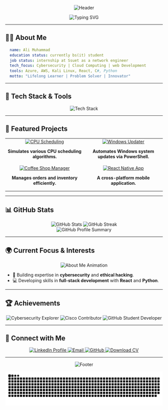 


<!-- Header Banner with Gradient Colors and Stylish Font -->
<p align="center">
  <img src="https://capsule-render.vercel.app/api?type=waving&color=0:6a11cb,100:2575fc&height=160&section=header&text=Alimuhammad%20Rajwani&fontSize=45&fontColor=fff&animation=fadeIn&fontAlignY=40&desc=Cybersecurity%20Explorer%20|%20Tech%20Innovator&descAlignY=60&descAlign=50" alt="Header" />
</p>

<!-- Animated Typing Effect for a Professional Tagline -->
<p align="center">
  <img src="https://readme-typing-svg.demolab.com?font=Fira+Code&size=24&pause=1000&color=00FFEC&center=true&vCenter=true&width=600&lines=Cybersecurity+Explorer+|+Cloud+Computing+Enthusiast;Web+Designer+|+ DSA +,+ OS +Innovator;Passionate+About+Technology+and+Learning" alt="Typing SVG" />
</p>

---

## 👨‍💻 About Me


```yaml
  name: Ali Muhammad 
  education status: currently bs(it) student 
  job status: internship at Ssuet as a network engineer 
  tech_focus: Cybersecurity | Cloud Computing | web Development
  tools: Azure, AWS, Kali Linux, React, C#, Python
  motto: "Lifelong Learner | Problem Solver | Innovator"
```




---

## 🚀 Tech Stack & Tools

<p align="center">
  <img src="https://skillicons.dev/icons?i=python,cs,cpp,react,linux,html,css,js,kubernetes,docker,azure,aws,git&perline=6" alt="Tech Stack" />
</p>

---

## 🌟 Featured Projects

<table align="center" width="90%">
  <tr>
    <td align="center" width="50%">
      <a href="https://github.com/Alimuhammad-Rajwani/Cpu-Schduling-Algorithm-Calculator.git">
        <img src="https://img.shields.io/badge/CPU%20Scheduling-6a11cb?style=for-the-badge&logo=csharp&logoColor=white" alt="CPU Scheduling" />
      </a>
      <p><strong>Simulates various CPU scheduling algorithms.</strong></p>
    </td>
    <td align="center" width="50%">
      <a href="https://github.com/Alimuhammad-Rajwani/Window-System-Update.git">
        <img src="https://img.shields.io/badge/Windows%20Updater-0078D4?style=for-the-badge&logo=windows&logoColor=white" alt="Windows Updater" />
      </a>
      <p><strong>Automates Windows system updates via PowerShell.</strong></p>
    </td>
  </tr>
  <tr>
    <td align="center" width="50%">
      <a href="https://github.com/Alimuhammad-Rajwani/Coffee_Shop.git">
        <img src="https://img.shields.io/badge/Coffee%20Shop%20Manager-6d2c91?style=for-the-badge&logo=coffee&logoColor=white" alt="Coffee Shop Manager" />
      </a>
      <p><strong>Manages orders and inventory efficiently.</strong></p>
    </td>
    <td align="center" width="50%">
      <a href="https://github.com/Alimuhammad-Rajwani/React-Native-App.git">
        <img src="https://img.shields.io/badge/React%20Native%20App-61DAFB?style=for-the-badge&logo=react&logoColor=white" alt="React Native App" />
      </a>
      <p><strong>A cross-platform mobile application.</strong></p>
    </td>
  </tr>
</table>


---

## 📊 GitHub Stats

<div align="center">
  <img src="https://github-readme-stats.vercel.app/api?username=Alimuhammad-Rajwani&show_icons=true&theme=monokai&count_private=true&include_all_commits=true" alt="GitHub Stats" width="350"/>
  <img src="https://github-readme-streak-stats.herokuapp.com/?user=ALIMUHAMMAD-RAJWANI&theme=monokai&hide_border=false" alt="GitHub Streak" width="350"/>
</div>

<div align="center">
  <img src="https://github-profile-summary-cards.vercel.app/api/cards/profile-details?username=Alimuhammad-Rajwani&theme=monokai" alt="GitHub Profile Summary" width="350"/>
</div>

---

## 🌍 Current Focus & Interests

<p align="center">
  <img src="https://readme-typing-svg.demolab.com?font=Fira+Code&size=22&color=FFDD00&width=600&lines=Always+Learning+New+Things;Aspiring+to+Become+a+Cybersecurity+Expert" alt="About Me Animation" />
</p>

- 🌱 Building expertise in **cybersecurity** and **ethical hacking**.
- 💻 Developing skills in **full-stack development** with **React** and **Python**.

---

## 🏆 Achievements

<p align="center">
  <img src="https://img.shields.io/badge/-Cybersecurity%20Explorer-red?style=for-the-badge&logo=security" alt="Cybersecurity Explorer" />
  <img src="https://img.shields.io/badge/-Cisco%20Contributor%202-blue?style=for-the-badge&logo=cisco&logoColor=white" alt="Cisco Contributor" />
  <img src="https://img.shields.io/badge/-GitHub%20Student%20Developer%20Pack-orange?style=for-the-badge&logo=github" alt="GitHub Student Developer" />
</p>

---

## 🤝 Connect with Me

<p align="center">
<a href="https://www.linkedin.com/in/alimuhammadrajwani/" target="_blank">
  <img src="https://img.shields.io/badge/LinkedIn-0077B5?style=for-the-badge&logo=linkedin&logoColor=white" alt="LinkedIn Profile" />
</a>

  <a href="mailto:alirajwani59@gmail.com">
    <img src="https://img.shields.io/badge/Email-D14836?style=for-the-badge&logo=gmail&logoColor=white" alt="Email" />
  </a>
  <a href="https://github.com/AlimuhammadRajwani">
    <img src="https://img.shields.io/badge/GitHub-181717?style=for-the-badge&logo=github&logoColor=white" alt="GitHub" />
  </a>

 <a href="https://github.com/AliMuhammad-Rajwani/Cv" download>
    <img src="https://img.shields.io/badge/CV-Download%20Now-1E90FF?style=for-the-badge&logo=github&logoColor=white" alt="Download CV" />
  </a>

</p>

---

<!-- Footer -->
<p align="center">
  <img src="https://capsule-render.vercel.app/api?type=waving&color=0:6a11cb,100:2575fc&height=120&section=footer" alt="Footer" />
</p>

<!-- GitHub Snake Animation -->
<div align="center">
  <img src="https://raw.githubusercontent.com/platane/snk/output/github-contribution-grid-snake.svg" alt="GitHub Contribution Snake Animation" />
</div>
